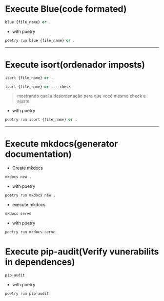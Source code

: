 # Execute Blue(code formated)

```python
blue {file_name} or .
```

- with poetry

```python
poetry run blue {file_name} or .
```

---

# Execute isort(ordenador imposts)

```python
isort {file_name} or .
```

```python
isort {file_name} or . --check
```

> mostrando qual a desordenação para que você mesmo check e ajuste

- with poetry

```python
poetry run isort {file_name} or .
```

---

# Execute mkdocs(generator documentation)

- Create mkdocs

```python
mkdocs new .
```

- with poetry

```python
poetry run mkdocs new .
```

- execute mkdocs

```python
mkdocs serve
```

- with poetry

```python
poetry run mkdocs serve
```

# Execute pip-audit(Verify vunerabilits in dependences)

```python
pip-audit
```

- with poetry

```python
poetry run pip-audit
```
